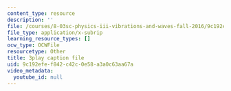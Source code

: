 ```yaml
---
content_type: resource
description: ''
file: /courses/8-03sc-physics-iii-vibrations-and-waves-fall-2016/9c192efef842c42c0e58a3a0c63aa67a_4ysFC9vd3GE.srt
file_type: application/x-subrip
learning_resource_types: []
ocw_type: OCWFile
resourcetype: Other
title: 3play caption file
uid: 9c192efe-f842-c42c-0e58-a3a0c63aa67a
video_metadata:
  youtube_id: null
---
```

